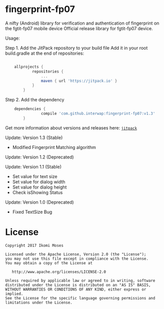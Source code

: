 # fingerprint-fp07
A nifty (Android) library for verification and authentication of fingerprint on the fgtit-fp07 mobile device
Official release library for fgtit-fp07 device.

Usage:

Step 1. Add the JitPack repository to your build file
Add it in your root build.gradle at the end of repositories:

```gradle

    allprojects {
    		repositories {
    			...
    			maven { url 'https://jitpack.io' }
    		}
    	}

 ```

Step 2. Add the dependency
```gradle
    dependencies {
    	        compile 'com.github.interwap:fingerprint-fp07:v1.3'
    	}
 ```

Get more information about versions and releases here: [`jitpack`](https://jitpack.io/#interwap/fingerprint-fp07/v1.3)

Update: Version 1.3 (Stable)
- Modified Fingerprint Matching algorithm

Update: Version 1.2 (Deprecated)

Update: Version 1.1 (Stable)
- Set value for text size
- Set value for dialog width
- Set value for dialog height
- Check isShowing Status


Update: Version 1.0 (Deprecated)
- Fixed TextSize Bug


License
=======

    Copyright 2017 Ikomi Moses

    Licensed under the Apache License, Version 2.0 (the "License");
    you may not use this file except in compliance with the License.
    You may obtain a copy of the License at

       http://www.apache.org/licenses/LICENSE-2.0

    Unless required by applicable law or agreed to in writing, software
    distributed under the License is distributed on an "AS IS" BASIS,
    WITHOUT WARRANTIES OR CONDITIONS OF ANY KIND, either express or implied.
    See the License for the specific language governing permissions and
    limitations under the License.